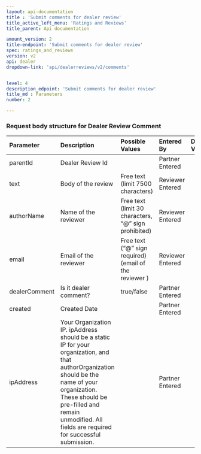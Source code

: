 ```yaml
---
layout: api-documentation
title : 'Submit comments for dealer review'
title_active_left_menu: 'Ratings and Reviews'
title_parent: Api documentation

amount_version: 2
title-endpoint: 'Submit comments for dealer review'
spec: ratings_and_reviews
version: v2
api: dealer
dropdown-link: 'api/dealerreviews/v2/comments'


level: 4
description_edpoint: 'Submit comments for dealer review'
title_md : Parameters
number: 2

---
```


### Request body structure for Dealer Review Comment

| Parameter          | Description                                               | Possible Values                                        | Entered By       | Default Value | Required |
|:-------------------|:----------------------------------------------------------|:-------------------------------------------------------|:-----------------|:------------- |:-------- |
| parentId           | Dealer Review Id                                          |                                                        | Partner Entered  |               | Yes      |
| text               | Body of the review                                        | Free text (limit 7500 characters)                      | Reviewer Entered |               | Yes      |
| authorName         | Name of the reviewer                                      | Free text (limit 30 characters, “@” sign prohibited)   | Reviewer Entered |               | Yes      |
| email              | Email of the reviewer                                     | Free text (“@” sign required) (email of the reviewer ) | Reviewer Entered |               | Yes      |
| dealerComment      | Is it dealer comment?                                     | true/false                                             | Partner Entered  |               | Yes      |
| created            | Created Date                                              |                                                        | Partner Entered  |               | No       |
| ipAddress          | Your Organization IP. ipAddress should be a static IP for your organization, and that authorOrganization should be the name of your organization.  These should be pre-filled and remain unmodified.  All fields are required for successful submission. | | Partner Entered |           | No       |